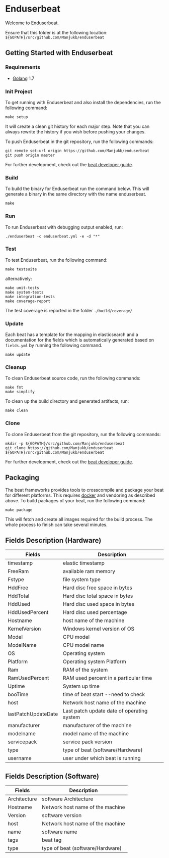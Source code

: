 # Enduserbeat

Welcome to Enduserbeat.

Ensure that this folder is at the following location:
`${GOPATH}/src/github.com/Manjukb/enduserbeat`

## Getting Started with Enduserbeat

### Requirements

* [Golang](https://golang.org/dl/) 1.7

### Init Project
To get running with Enduserbeat and also install the
dependencies, run the following command:

```
make setup
```

It will create a clean git history for each major step. Note that you can always rewrite the history if you wish before pushing your changes.

To push Enduserbeat in the git repository, run the following commands:

```
git remote set-url origin https://github.com/Manjukb/enduserbeat
git push origin master
```

For further development, check out the [beat developer guide](https://www.elastic.co/guide/en/beats/libbeat/current/new-beat.html).

### Build

To build the binary for Enduserbeat run the command below. This will generate a binary
in the same directory with the name enduserbeat.

```
make
```


### Run

To run Enduserbeat with debugging output enabled, run:

```
./enduserbeat -c enduserbeat.yml -e -d "*"
```


### Test

To test Enduserbeat, run the following command:

```
make testsuite
```

alternatively:
```
make unit-tests
make system-tests
make integration-tests
make coverage-report
```

The test coverage is reported in the folder `./build/coverage/`

### Update

Each beat has a template for the mapping in elasticsearch and a documentation for the fields
which is automatically generated based on `fields.yml` by running the following command.

```
make update
```


### Cleanup

To clean  Enduserbeat source code, run the following commands:

```
make fmt
make simplify
```

To clean up the build directory and generated artifacts, run:

```
make clean
```


### Clone

To clone Enduserbeat from the git repository, run the following commands:

```
mkdir -p ${GOPATH}/src/github.com/Manjukb/enduserbeat
git clone https://github.com/Manjukb/enduserbeat ${GOPATH}/src/github.com/Manjukb/enduserbeat
```


For further development, check out the [beat developer guide](https://www.elastic.co/guide/en/beats/libbeat/current/new-beat.html).


## Packaging

The beat frameworks provides tools to crosscompile and package your beat for different platforms. This requires [docker](https://www.docker.com/) and vendoring as described above. To build packages of your beat, run the following command:

```
make package
```

This will fetch and create all images required for the build process. The whole process to finish can take several minutes.


## Fields Description (Hardware)

| Fields | Description |
| --- | --- |
| timestamp | elastic timestamp |
| FreeRam | available ram  memory |
| Fstype | file system type |
| HddFree | Hard disc free space in bytes |
| HddTotal |  Hard disc total space in bytes |
| HddUsed |  Hard disc used space in bytes |
| HddUsedPercent |  Hard disc used percentage |
| Hostname |  host name of the machine |
| KernelVersion |  Windows kernel version of OS |
| Model |     CPU model |
| ModelName |               CPU model name |
| OS |                      Operating system |
| Platform |                Operating system Platform |
| Ram |                     RAM of the system |
| RamUsedPercent |          RAM used percent in a particular time |
| Uptime |                  System up time |
| booTime |                 time of beat start --need to check |
| host |                    Network host name of the machine |
| lastPatchUpdateDate |     Last patch update date of operating system |
| manufacturer |            manufacturer of the machine |
| modelname |               model name of the machine |
| servicepack |             service pack version |
| type |                    type of beat (software/Hardware) |
| username |                user under which beat is running |


## Fields Description (Software)

| Fields | Description |
| --- | --- |
| Architecture | software Architecture |
| Hostname |     Network host name of the machine |
| Version |      software version   |
| host |         Network host name of the machine |
| name |         software name |
| tags |         beat tag |
| type |         type of beat (software/Hardware) |
